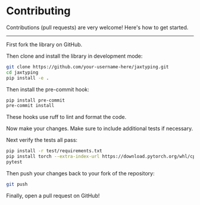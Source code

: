 # Contributing

Contributions (pull requests) are very welcome! Here's how to get started.

---

First fork the library on GitHub.

Then clone and install the library in development mode:

```bash
git clone https://github.com/your-username-here/jaxtyping.git
cd jaxtyping
pip install -e .
```

Then install the pre-commit hook:

```bash
pip install pre-commit
pre-commit install
```

These hooks use ruff to lint and format the code.

Now make your changes. Make sure to include additional tests if necessary.

Next verify the tests all pass:

```bash
pip install -r test/requirements.txt
pip install torch --extra-index-url https://download.pytorch.org/whl/cpu
pytest
```

Then push your changes back to your fork of the repository:

```bash
git push
```

Finally, open a pull request on GitHub!
